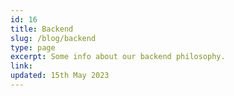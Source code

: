 ```yaml
---
id: 16
title: Backend
slug: /blog/backend
type: page
excerpt: Some info about our backend philosophy.
link:
updated: 15th May 2023
---
```

